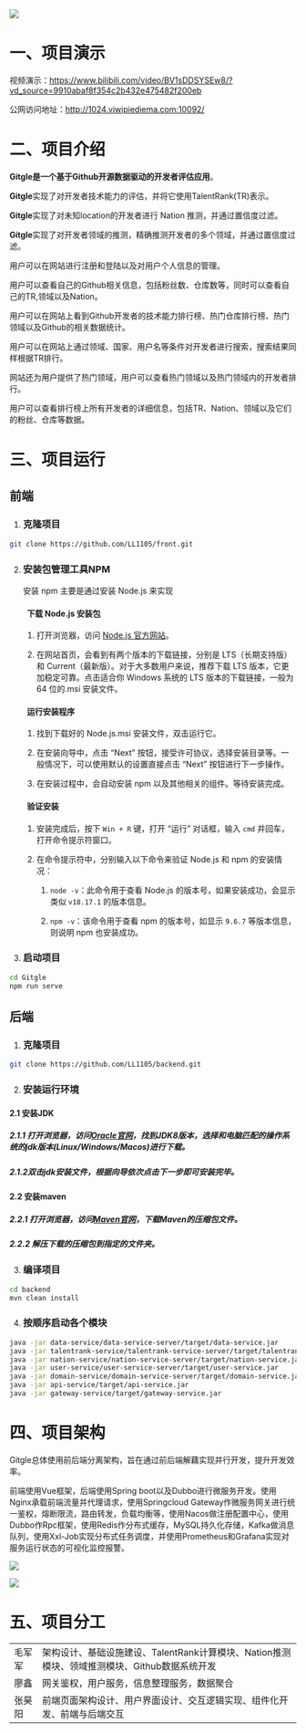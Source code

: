 ![](./docs/assert/logo.jpg)

# 一、项目演示

视频演示：https://www.bilibili.com/video/BV1sDDSYSEw8/?vd_source=9910abaf8f354c2b432e475482f200eb

公网访问地址：http://1024.viwipiediema.com:10092/

# 二、项目介绍

**Gitgle是一个基于Github开源数据驱动的开发者评估应用**。

**Gitgle**实现了对开发者技术能力的评估，并将它使用TalentRank(TR)表示。

**Gitgle**实现了对未知location的开发者进行 Nation 推测，并通过置信度过滤。

**Gitgle**实现了对开发者领域的推测，精确推测开发者的多个领域，并通过置信度过滤。

用户可以在网站进行注册和登陆以及对用户个人信息的管理。

用户可以查看自己的Github相关信息，包括粉丝数、仓库数等，同时可以查看自己的TR,领域以及Nation。

用户可以在网站上看到Github开发者的技术能力排行榜、热门仓库排行榜、热门领域以及Github的相关数据统计。

用户可以在网站上通过领域、国家、用户名等条件对开发者进行搜索，搜索结果同样根据TR排行。

网站还为用户提供了热门领域，用户可以查看热门领域以及热门领域内的开发者排行。

用户可以查看排行榜上所有开发者的详细信息，包括TR、Nation、领域以及它们的粉丝、仓库等数据。

# 三、项目运行

## 前端

1. ### 克隆项目


```Bash
git clone https://github.com/LL1105/front.git
```

2. ### 安装包管理工具NPM

   安装 npm 主要是通过安装 Node.js 来实现

   ####   下载 Node.js 安装包

    1. 打开浏览器，访问 [Node.js 官方网站](https://nodejs.org/)。

    2. 在网站首页，会看到有两个版本的下载链接，分别是 LTS（长期支持版）和 Current（最新版）。对于大多数用户来说，推荐下载 LTS 版本，它更加稳定可靠。点击适合你 Windows 系统的 LTS 版本的下载链接，一般为 64 位的.msi 安装文件。


   ####   运行安装程序
    
   1. 找到下载好的 Node.js.msi 安装文件，双击运行它。
        
   2. 在安装向导中，点击 “Next” 按钮，接受许可协议，选择安装目录等。一般情况下，可以使用默认的设置直接点击 “Next” 按钮进行下一步操作。
        
   3. 在安装过程中，会自动安装 npm 以及其他相关的组件。等待安装完成。
        
    
      
    
   ####   验证安装
    
   1. 安装完成后，按下 `Win + R` 键，打开 “运行” 对话框，输入 `cmd` 并回车，打开命令提示符窗口。
        
   2. 在命令提示符中，分别输入以下命令来验证 Node.js 和 npm 的安装情况：
        
        1. `node -v`：此命令用于查看 Node.js 的版本号，如果安装成功，会显示类似 `v18.17.1` 的版本信息。
            
        2. `npm -v`：该命令用于查看 npm 的版本号，如显示 `9.6.7` 等版本信息，则说明 npm 也安装成功。



3. ### 启动项目


```Bash
cd Gitgle
npm run serve
```

## 后端

1. ### 克隆项目
    

```Bash
git clone https://github.com/LL1105/backend.git
```

2. ### 安装运行环境
    

#### 2.1 安装JDK

##### 2.1.1 打开浏览器，访问[Oracle官网](https://www.oracle.com/jp/java/technologies/downloads/)，找到JDK8版本，选择和电脑匹配的操作系统的jdk版本(Linux/Windows/Macos)进行下载。

##### 2.1.2双击jdk安装文件，根据向导依次点击下一步即可安装完毕。

#### 2.2 安装maven

##### 2.2.1 打开浏览器，访问[Maven官网](https://maven.apache.org/download.cgi)，下载Maven的压缩包文件。

##### 2.2.2 解压下载的压缩包到指定的文件夹。

3. ### 编译项目
    

```Bash
cd backend
mvn clean install
```

4. ### 按顺序启动各个模块
    

```Bash
java -jar data-service/data-service-server/target/data-service.jar
java -jar talentrank-service/talentrank-service-server/target/talentrank-service.jar
java -jar nation-service/nation-service-server/target/nation-service.jar
java -jar user-service/user-service-server/target/user-service.jar
java -jar domain-service/domain-service-server/target/domain-service.jar
java -jar api-service/target/api-service.jar
java -jar gateway-service/target/gateway-service.jar
```

# 四、项目架构

Gitgle总体使用前后端分离架构，旨在通过前后端解藕实现并行开发，提升开发效率。

前端使用Vue框架，后端使用Spring boot以及Dubbo进行微服务开发。使用Nginx承载前端流量并代理请求，使用Springcloud Gateway作微服务网关进行统一鉴权，熔断限流，路由转发，负载均衡等，使用Nacos做注册配置中心，使用Dubbo作Rpc框架，使用Redis作分布式缓存，MySQL持久化存储，Kafka做消息队列，使用Xxl-Job实现分布式任务调度，并使用Prometheus和Grafana实现对服务运行状态的可视化监控报警。

![](./docs/assert/whiteboard_exported_image.png)

![](./docs/assert/whiteboard_exported_image_0.png)

# 五、项目分工

|     |                                                     |
| --- | --------------------------------------------------- |
| 毛军军 | 架构设计、基础设施建设、TalentRank计算模块、Nation推测模块、领域推测模块、Github数据系统开发 |
| 廖鑫  | 网关鉴权，用户服务，信息整理服务，数据聚合                               |
| 张昊阳 | 前端页面架构设计、用户界面设计、交互逻辑实现、组件化开发、前端与后端交互                |
